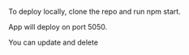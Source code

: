 To deploy locally, clone the repo and run npm start.

App will deploy on port 5050.

You can update and delete